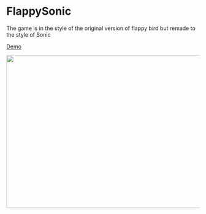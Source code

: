 # FlappySonic
The game is in the style of the original version of flappy bird but remade to the style of Sonic

[Demo](https://www.youtube.com/embed/erccUPoqc2A)

[<img src="https://img.youtube.com/vi/erccUPoqc2A/hqdefault.jpg" width="600" height="400"
/>](https://www.youtube.com/embed/erccUPoqc2A)
